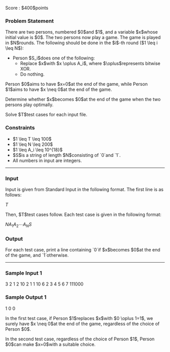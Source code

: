 
<div>

<span>

<span>

<p>
Score : $400$points
</p>

<div>

<section>

### **Problem Statement**

<p>
There are two persons, numbered $0$and $1$, and a variable $x$whose initial value is $0$.
The two persons now play a game.
The game is played in $N$rounds. The following should be done in the $i$-th round ($1 \leq i \leq N$):
</p>

<ul>

<li>
Person $S_i$does one of the following:
<ul>

<li>
Replace $x$with $x \oplus A_i$, where $\oplus$represents bitwise XOR.
</li>

<li>
Do nothing.
</li>

</ul>

</li>

</ul>

<p>
Person $0$aims to have $x=0$at the end of the game, while Person $1$aims to have $x \neq 0$at the end of the game.
</p>

<p>
Determine whether $x$becomes $0$at the end of the game when the two persons play optimally.
</p>

<p>
Solve $T$test cases for each input file.
</p>

</section>

</div>

<div>

<section>

### **Constraints**

<ul>

<li>
$1 \leq T \leq 100$
</li>

<li>
$1 \leq N \leq 200$
</li>

<li>
$1 \leq A_i \leq 10^{18}$
</li>

<li>
$S$is a string of length $N$consisting of `0`and `1`.
</li>

<li>
All numbers in input are integers.
</li>

</ul>

</section>

</div>

---

<div>

<div>

<section>

### **Input**

<p>
Input is given from Standard Input in the following format.
The first line is as follows:
</p>

<div>

$T$
</div>

<p>
Then, $T$test cases follow.
Each test case is given in the following format:
</p>

<div>

$N$$A_1$$A_2$$\cdots$$A_N$$S$
</div>

</section>

</div>

<div>

<section>

### **Output**

<p>
For each test case, print a line containing `0`if $x$becomes $0$at the end of the game, and `1`otherwise.
</p>

</section>

</div>

</div>

---

<div>

<section>

### **Sample Input 1**

<div>

3
2
1 2
10
2
1 1
10
6
2 3 4 5 6 7
111000

</div>

</section>

</div>

<div>

<section>

### **Sample Output 1**

<div>

1
0
0

</div>

<p>
In the first test case, if Person $1$replaces $x$with $0 \oplus 1=1$, we surely have $x \neq 0$at the end of the game, regardless of the choice of Person $0$.
</p>

<p>
In the second test case, regardless of the choice of Person $1$, Person $0$can make $x=0$with a suitable choice.
</p>

</section>

</div>

</span>

</span>

</div>
